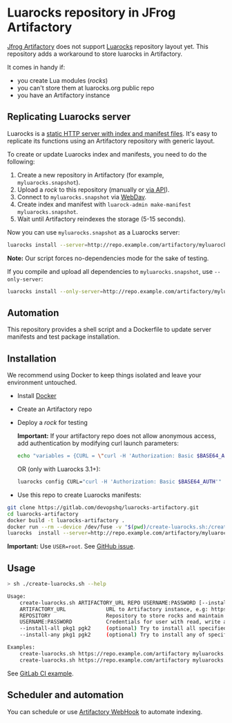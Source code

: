 # Luarocks repository in JFrog Artifactory
[Jfrog Artifactory] does not support [Luarocks] repository layout yet. This repository adds a workaround to store
luarocks in Artifactory.

It comes in handy if:
- you create Lua modules (*rocks*)
- you can't store them at luarocks.org public repo
- you have an Artifactory instance

## Replicating Luarocks server
Luarocks is a [static HTTP server with index and manifest files]. It's easy to replicate its functions using an 
Artifactory repository with generic layout.

To create or update Luarocks index and manifests, you need to do the following:
1. Create a new repository in Artifactory (for example, `myluarocks.snapshot`).
2. Upload a *rock* to this repository (manually or [via API]).
3. Connect to `myluarocks.snapshot` via [WebDav].
4. Create index and manifest with `luarock-admin make-manifest myluarocks.snapshot`.
5. Wait until Artifactory reindexes the storage (5-15 seconds).

Now you can use `myluarocks.snapshot` as a Luarocks server: 
```bash
luarocks install --server=http://repo.example.com/artifactory/myluarocks.snapshot mypackage
```
**Note:** Our script forces no-dependencies mode for the sake of testing.

If you compile and upload all dependencies to `myluarocks.snapshot`, use `--only-server`:
```bash
luarocks install --only-server=http://repo.example.com/artifactory/myluarocks.snapshot mypackage
```

## Automation
This repository provides a shell script and a Dockerfile to update server manifests and test package installation.

## Installation
We recommend using Docker to keep things isolated and leave your environment untouched.
- Install [Docker]
- Create an Artifactory repo
- Deploy a *rock* for testing

  **Important:** If your artifactory repo does not allow anonymous access, add authentication by modifying curl launch parameters:
  ```bash
  echo "variables = {CURL = \"curl -H 'Authorization: Basic $BASE64_AUTH'\"}" > ~/.luarocks/config-${LUA_VERSION%.*}.lua
  ```
  OR (only with Luarocks 3.1+):
  ```bash
  luarocks config CURL="curl -H 'Authorization: Basic $BASE64_AUTH'"
  ```
- Use this repo to create Luarocks manifests:
```bash
git clone https://gitlab.com/devopshq/luarocks-artifactory.git
cd luarocks-artifactory
docker build -t luarocks-artifactory .
docker run --rm --device /dev/fuse -v "$(pwd)/create-luarocks.sh:/create-luarocks.sh" --privileged luarocks-artifactory sh /create-luarocks.sh http://repo.example.com/artifactory myluarocks.snapshot username:password
luarocks  install --server=http://repo.example.com/artifactory/myluarocks.snapshot mypackage
```

**Important:** Use `USER=root`. See [GitHub issue].

## Usage
```bash
> sh ./create-luarocks.sh --help

Usage:
    create-luarocks.sh ARTIFACTORY_URL REPO USERNAME:PASSWORD [--install-any pkg1 pgk2] [--install-all pkg1 pgk2]
    ARTIFACTORY_URL             URL to Artifactory instance, e.g: https://repo.example.com/artifactory.
    REPOSITORY                  Repository to store rocks and maintain index and manifest.
    USERNAME:PASSWORD           Credentials for user with read, write and remove permissions to this repository (split by colon).
    --install-all pkg1 pgk2     (optional) Try to install all specified packages.
    --install-any pkg1 pgk2     (optional) Try to install any of specified packages.

Examples:
    create-luarocks.sh https://repo.example.com/artifactory myluarocks.snapshot deploy_user:password
    create-luarocks.sh https://repo.example.com/artifactory myluarocks.snapshot deploy_user:password --install-any penlight rapidjson
```

See [GitLab CI example](./.gitlab-ci.yml).

## Scheduler and automation
You can schedule or use [Artifactory WebHook] to automate indexing.



[Jfrog Artifactory]: https://jfrog.com/artifactory
[Luarocks]: https://luarocks.org
[static HTTP server with index and manifest files]: https://github.com/luarocks/luarocks/wiki/Hosting-binary-rocks
[via API]: https://www.jfrog.com/confluence/display/JFROG/Artifactory+REST+API#ArtifactoryRESTAPI-DeployArtifact
[WebDav]: https://www.jfrog.com/confluence/display/RTF/Using+WebDAV
[Docker]: https://docs.docker.com/install
[GitHub issue]: https://github.com/luarocks/luarocks/issues/901
[Artifactory WebHook]: https://jfrog.com/blog/automation-using-webhooks-in-jfrog-artifactory